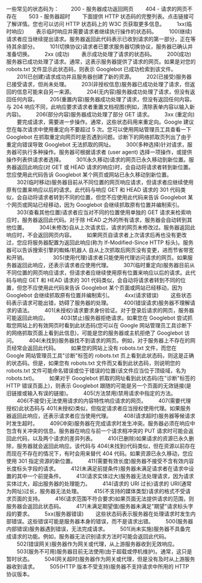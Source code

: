 一些常见的状态码为：
　　200 - 服务器成功返回网页
　　404 - 请求的网页不存在
　　503 - 服务器超时
　　下面提供 HTTP 状态码的完整列表。点击链接可了解详情。您也可以访问 HTTP 状态码上的 W3C 页获取更多信息。
　　1xx(临时响应)
　　表示临时响应并需要请求者继续执行操作的状态码。
　　100(继续)请求者应当继续提出请求。服务器返回此代码表示已收到请求的第一部分，正在等待其余部分。
　　101(切换协议)请求者已要求服务器切换协议，服务器已确认并准备切换。
　　2xx (成功)
　　表示成功处理了请求的状态码。
　　200(成功)服务器已成功处理了请求。通常，这表示服务器提供了请求的网页。如果是对您的 robots.txt 文件显示此状态码，则表示 Googlebot 已成功检索到该文件。
　　201(已创建)请求成功并且服务器创建了新的资源。
　　202(已接受)服务器已接受请求，但尚未处理。
　　203(非授权信息)服务器已成功处理了请求，但返回的信息可能来自另一来源。
　　204(无内容)服务器成功处理了请求，但没有返回任何内容。
　　205(重置内容)服务器成功处理了请求，但没有返回任何内容。与 204 响应不同，此响应要求请求者重置文档视图(例如，清除表单内容以输入新内容)。
　　206(部分内容)服务器成功处理了部分 GET 请求。
　　3xx (重定向)
　　要完成请求，需要进一步操作。通常，这些状态码用来重定向。Google 建议您在每次请求中使用重定向不要超过 5 次。您可以使用网站管理员工具查看一下 Googlebot 在抓取重定向网页时是否遇到问题。诊断下的网络抓取页列出了由于重定向错误导致 Googlebot 无法抓取的网址。
　　300(多种选择)针对请求，服务器可执行多种操作。服务器可根据请求者 (user agent) 选择一项操作，或提供操作列表供请求者选择。
　　301(永久移动)请求的网页已永久移动到新位置。服务器返回此响应(对 GET 或 HEAD 请求的响应)时，会自动将请求者转到新位置。您应使用此代码告诉 Googlebot 某个网页或网站已永久移动到新位置。
　　302(临时移动)服务器目前从不同位置的网页响应请求，但请求者应继续使用原有位置来响应以后的请求。此代码与响应 GET 和 HEAD 请求的 301 代码类似，会自动将请求者转到不同的位置，但您不应使用此代码来告诉 Googlebot 某个网页或网站已经移动，因为 Googlebot 会继续抓取原有位置并编制索引。
　　303(查看其他位置)请求者应当对不同的位置使用单独的 GET 请求来检索响应时，服务器返回此代码。对于除 HEAD 之外的所有请求，服务器会自动转到其他位置。
　　304(未修改)自从上次请求后，请求的网页未修改过。服务器返回此响应时，不会返回网页内容。
　　如果网页自请求者上次请求后再也没有更改过，您应将服务器配置为返回此响应(称为 If-Modified-Since HTTP 标头)。服务器可以告诉搜索引擎的蜘蛛/机器人 自从上次抓取后网页没有变更，进而节省带宽和开销。
　　.
　　305(使用代理)请求者只能使用代理访问请求的网页。如果服务器返回此响应，还表示请求者应使用代理。
　　307(临时重定向)服务器目前从不同位置的网页响应请求，但请求者应继续使用原有位置来响应以后的请求。此代码与响应 GET 和 HEAD 请求的 301 代码类似，会自动将请求者转到不同的位置，但您不应使用此代码来告诉 Googlebot 某个页面或网站已经移动，因为 Googlebot 会继续抓取原有位置并编制索引。
　　4xx(请求错误)
　　这些状态码表示请求可能出错，妨碍了服务器的处理。
　　400(错误请求)服务器不理解请求的语法。
　　401(未授权)请求要求身份验证。对于登录后请求的网页，服务器可能返回此响应。
　　403(禁止)服务器拒绝请求。如果您在 Googlebot 尝试抓取您网站上的有效网页时看到此状态码(您可以在 Google 网站管理员工具诊断下的网络抓取页面上看到此信息)，可能是您的服务器或主机拒绝了 Googlebot 访问。
　　404(未找到)服务器找不到请求的网页。例如，对于服务器上不存在的网页经常会返回此代码。
　　如果您的网站上没有 robots.txt 文件，而您在 Google 网站管理员工具"诊断"标签的 robots.txt 页上看到此状态码，则这是正确的状态码。但是，如果您有 robots.txt 文件而又看到此状态码，则说明您的 robots.txt 文件可能命名错误或位于错误的位置(该文件应当位于顶级域，名为 robots.txt)。
　　如果对于 Googlebot 抓取的网址看到此状态码(在"诊断"标签的 HTTP 错误页面上)，则表示 Googlebot 跟随的可能是另一个页面的无效链接(是旧链接或输入有误的链接)。
　　405(方法禁用)禁用请求中指定的方法。
　　406(不接受)无法使用请求的内容特性响应请求的网页。
　　407(需要代理授权)此状态码与 401(未授权)类似，但指定请求者应当授权使用代理。如果服务器返回此响应，还表示请求者应当使用代理。
　　408(请求超时)服务器等候请求时发生超时。
　　409(冲突)服务器在完成请求时发生冲突。服务器必须在响应中包含有关冲突的信息。服务器在响应与前一个请求相冲突的 PUT 请求时可能会返回此代码，以及两个请求的差异列表。
　　410(已删除)如果请求的资源已永久删除，服务器就会返回此响应。该代码与 404(未找到)代码类似，但在资源以前存在而现在不存在的情况下，有时会用来替代 404 代码。如果资源已永久移动，您应使用 301 指定资源的新位置。
　　411(需要有效长度)服务器不接受不含有效内容长度标头字段的请求。
　　412(未满足前提条件)服务器未满足请求者在请求中设置的其中一个前提条件。
　　413(请求实体过大)服务器无法处理请求，因为请求实体过大，超出服务器的处理能力。
　　414(请求的 URI 过长)请求的 URI(通常为网址)过长，服务器无法处理。
　　415(不支持的媒体类型)请求的格式不受请求页面的支持。
　　416(请求范围不符合要求)如果页面无法提供请求的范围，则服务器会返回此状态码。
　　417(未满足期望值)服务器未满足"期望"请求标头字段的要求。
　　5xx(服务器错误)
　　这些状态码表示服务器在处理请求时发生内部错误。这些错误可能是服务器本身的错误，而不是请求出错。
　　500(服务器内部错误)服务器遇到错误，无法完成请求。
　　501(尚未实施)服务器不具备完成请求的功能。例如，服务器无法识别请求方法时可能会返回此代码。
　　502(错误网关)服务器作为网关或代理，从上游服务器收到无效响应。
　　503(服务不可用)服务器目前无法使用(由于超载或停机维护)。通常，这只是暂时状态。
　　504(网关超时)服务器作为网关或代理，但是没有及时从上游服务器收到请求。
　　505(HTTP 版本不受支持)服务器不支持请求中所用的 HTTP 协议版本。
